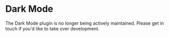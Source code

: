 # Dark Mode

The Dark Mode plugin is no longer being actively maintained. Please get in touch if you'd like to take over development.
